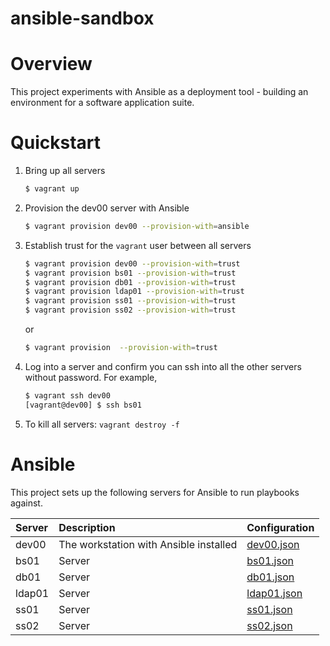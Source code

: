 # ansible-sandbox

# Overview

This project experiments with Ansible as a deployment tool - building an environment for a software application suite.

# Quickstart

1. Bring up all servers

    ```bash
    $ vagrant up
    ```

2. Provision the dev00 server with Ansible

    ```bash
    $ vagrant provision dev00 --provision-with=ansible
    ```

3. Establish trust for the `vagrant` user between all servers

    ```bash
    $ vagrant provision dev00 --provision-with=trust
    $ vagrant provision bs01 --provision-with=trust
    $ vagrant provision db01 --provision-with=trust
    $ vagrant provision ldap01 --provision-with=trust
    $ vagrant provision ss01 --provision-with=trust
    $ vagrant provision ss02 --provision-with=trust
    ```
    
    or
    
    ```bash
    $ vagrant provision  --provision-with=trust
    ```

4. Log into a server and confirm you can ssh into all the other servers without password. For example, 

    ```bash
    $ vagrant ssh dev00
    [vagrant@dev00] $ ssh bs01
    ```

5. To kill all servers: `vagrant destroy -f`

# Ansible

This project sets up the following servers for Ansible to run playbooks against.

| Server    | Description                               | Configuration |
| :---      | :---                                      | :---          |
| dev00     | The workstation with Ansible installed    | [dev00.json](vagrant/dev00.json) |
| bs01      | Server   | [bs01.json](vagrant/bs01.json) |
| db01      | Server   | [db01.json](vagrant/db01.json) |
| ldap01    | Server   | [ldap01.json](vagrant/ldap01.json) |
| ss01      | Server   | [ss01.json](vagrant/ss01.json) |
| ss02      | Server   | [ss02.json](vagrant/ss02.json) |

